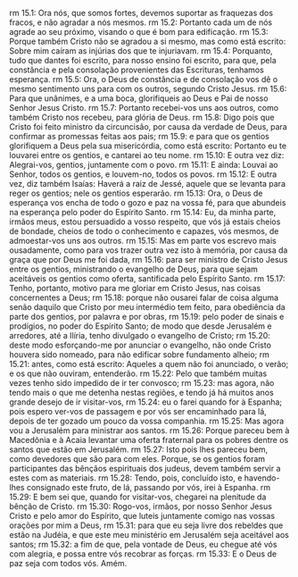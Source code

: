 rm 15.1: Ora nós, que somos fortes, devemos suportar as fraquezas dos fracos, e não agradar a nós mesmos.
rm 15.2: Portanto cada um de nós agrade ao seu próximo, visando o que é bom para edificação.
rm 15.3: Porque também Cristo não se agradou a si mesmo, mas como está escrito: Sobre mim caíram as injúrias dos que te injuriavam.
rm 15.4: Porquanto, tudo que dantes foi escrito, para nosso ensino foi escrito, para que, pela constância e pela consolação provenientes das Escrituras, tenhamos esperança.
rm 15.5: Ora, o Deus de constância e de consolação vos dê o mesmo sentimento uns para com os outros, segundo Cristo Jesus.
rm 15.6: Para que unânimes, e a uma boca, glorifiqueis ao Deus e Pai de nosso Senhor Jesus Cristo.
rm 15.7: Portanto recebei-vos uns aos outros, como também Cristo nos recebeu, para glória de Deus.
rm 15.8: Digo pois que Cristo foi feito ministro da circuncisão, por causa da verdade de Deus, para confirmar as promessas feitas aos pais;
rm 15.9: e para que os gentios glorifiquem a Deus pela sua misericórdia, como está escrito: Portanto eu te louvarei entre os gentios, e cantarei ao teu nome.
rm 15.10: E outra vez diz: Alegrai-vos, gentios, juntamente com o povo.
rm 15.11: E ainda: Louvai ao Senhor, todos os gentios, e louvem-no, todos os povos.
rm 15.12: E outra vez, diz também Isaías: Haverá a raiz de Jessé, aquele que se levanta para reger os gentios; nele os gentios esperarão.
rm 15.13: Ora, o Deus de esperança vos encha de todo o gozo e paz na vossa fé, para que abundeis na esperança pelo poder do Espírito Santo.
rm 15.14: Eu, da minha parte, irmãos meus, estou persuadido a vosso respeito, que vós já estais cheios de bondade, cheios de todo o conhecimento e capazes, vós mesmos, de admoestar-vos uns aos outros.
rm 15.15: Mas em parte vos escrevo mais ousadamente, como para vos trazer outra vez isto à memória, por causa da graça que por Deus me foi dada,
rm 15.16: para ser ministro de Cristo Jesus entre os gentios, ministrando o evangelho de Deus, para que sejam aceitáveis os gentios como oferta, santificada pelo Espírito Santo.
rm 15.17: Tenho, portanto, motivo para me gloriar em Cristo Jesus, nas coisas concernentes a Deus;
rm 15.18: porque não ousarei falar de coisa alguma senão daquilo que Cristo por meu intermédio tem feito, para obediência da parte dos gentios, por palavra e por obras,
rm 15.19: pelo poder de sinais e prodígios, no poder do Espírito Santo; de modo que desde Jerusalém e arredores, até a Ilíria, tenho divulgado o evangelho de Cristo;
rm 15.20: deste modo esforçando-me por anunciar o evangelho, não onde Cristo houvera sido nomeado, para não edificar sobre fundamento alheio;
rm 15.21: antes, como está escrito: Aqueles a quem não foi anunciado, o verão; e os que não ouviram, entenderão.
rm 15.22: Pelo que também muitas vezes tenho sido impedido de ir ter convosco;
rm 15.23: mas agora, não tendo mais o que me detenha nestas regiões, e tendo já há muitos anos grande desejo de ir visitar-vos,
rm 15.24: eu o farei quando for à Espanha; pois espero ver-vos de passagem e por vós ser encaminhado para lá, depois de ter gozado um pouco da vossa companhia.
rm 15.25: Mas agora vou a Jerusalém para ministrar aos santos.
rm 15.26: Porque pareceu bem à Macedônia e à Acaia levantar uma oferta fraternal para os pobres dentre os santos que estão em Jerusalém.
rm 15.27: Isto pois lhes pareceu bem, como devedores que são para com eles. Porque, se os gentios foram participantes das bênçãos espirituais dos judeus, devem também servir a estes com as materiais.
rm 15.28: Tendo, pois, concluído isto, e havendo-lhes consignado este fruto, de lá, passando por vós, irei à Espanha.
rm 15.29: E bem sei que, quando for visitar-vos, chegarei na plenitude da bênção de Cristo.
rm 15.30: Rogo-vos, irmãos, por nosso Senhor Jesus Cristo e pelo amor do Espírito, que luteis juntamente comigo nas vossas orações por mim a Deus,
rm 15.31: para que eu seja livre dos rebeldes que estão na Judéia, e que este meu ministério em Jerusalém seja aceitável aos santos;
rm 15.32: a fim de que, pela vontade de Deus, eu chegue até vós com alegria, e possa entre vós recobrar as forças.
rm 15.33: E o Deus de paz seja com todos vós. Amém.
